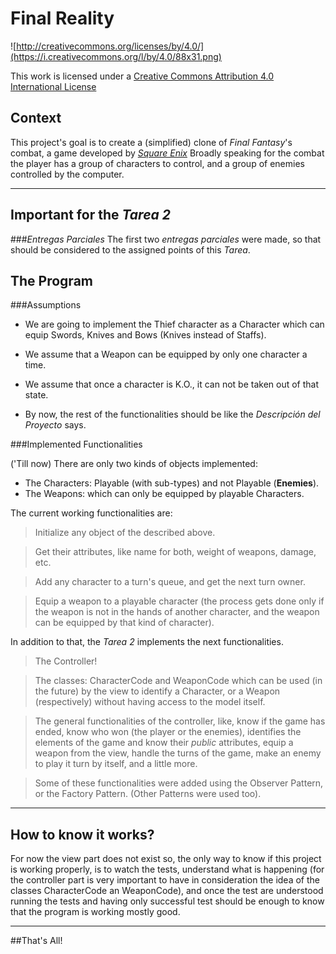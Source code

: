 Final Reality
=============

![http://creativecommons.org/licenses/by/4.0/](https://i.creativecommons.org/l/by/4.0/88x31.png)

This work is licensed under a 
[Creative Commons Attribution 4.0 International License](http://creativecommons.org/licenses/by/4.0/)

Context
-------

This project's goal is to create a (simplified) clone of _Final Fantasy_'s combat, a game developed
by [_Square Enix_](https://www.square-enix.com)
Broadly speaking for the combat the player has a group of characters to control, and a group of 
enemies controlled by the computer.

---

Important for the _Tarea 2_
---------------------------

###_Entregas Parciales_
The first two _entregas parciales_ were made, so that should be considered to the assigned points of this _Tarea_.


The Program
-----------

###Assumptions


- We are going to implement the Thief character as a Character which can equip Swords, Knives
and Bows (Knives instead of Staffs).

- We assume that a Weapon can be equipped by only one character a time.

- We assume that once a character is K.O., it can not be taken out of that state.

- By now, the rest of the functionalities should be like the _Descripción del Proyecto_ says.

###Implemented Functionalities

('Till now) There are only two kinds of objects implemented:
- The Characters: Playable (with sub-types) and not Playable (**Enemies**).
- The Weapons: which can only be equipped by playable Characters.

The current working functionalities are:
> Initialize any object of the described above.

> Get their attributes, like name for both, weight of weapons, damage, etc.

> Add any character to a turn's queue, and get the next turn owner.

> Equip a weapon to a playable character (the process gets done only if the weapon is not
in the hands of another character, and the weapon can be equipped by that kind of character).

In addition to that, the _Tarea 2_ implements the next functionalities.

> The Controller!

> The classes: CharacterCode and WeaponCode which can be used (in the future) by the view to identify
> a Character, or a Weapon (respectively) without having access to the model itself.

> The general functionalities of the controller, like, know if the game has ended, know who won (the
> player or the enemies), identifies the elements of the game and know their _public_ attributes, equip
> a weapon from the view, handle the turns of the game, make an enemy to play it turn by itself, and
> a little more.

> Some of these functionalities were added using the Observer Pattern, or the Factory Pattern. (Other
> Patterns were used too).

---

How to know it works?
---------------------

For now the view part does not exist so, the only way to know if this project is working properly, is
to watch the tests, understand what is happening (for the controller part is very important to have 
in consideration the idea of the classes CharacterCode an WeaponCode), and once the test are understood
running the tests and having only successful test should be enough to know that the program is working
mostly good.

---

##That's All!